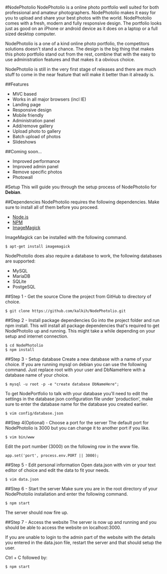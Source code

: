 #NodePhotolio
NodePhotolio is a online photo portfolio well suited for both professional and amateur photographers. NodePhotolio makes it easy for you to upload and share your best photos with the world.
NodePhotolio comes with a fresh, modern and fully responsive design. The portfolio looks just as good on an iPhone or android device as it does on a laptop or a full sized desktop computer.

NodePhotolio is a one of a kind online photo portfolio, the competitors solutions doesn't stand a chance. The design is the big thing that makes this photo portfolio stand out from the rest, combine that with the easy to use administration features and that makes it a obvious choice.

NodePhotolio is still in the very first stage of releases and there are much stuff to come in the near feature that will make it better than it already is.

##Features
* MVC based
* Works in all major browsers (incl IE)
* Landing page
* Responsive design
* Mobile friendly
* Administration panel
* Add/remove gallery
* Upload photo to gallery
* Batch upload of photos
* Slideshows

##Coming soon...
* Improved performance
* Improved admin panel
* Remove specific photos
* Photowall

#Setup
This will guide you through the setup process of NodePhotolio for **Debian**.

##Dependencies
NodePhotolio requires the following dependencies. Make sure to install all of them before you proceed.
* [Node.js](http://nodejs.org/)
* [NPM](http://nodejs.org/)
* [ImageMagick](http://www.imagemagick.org/)

ImageMagick can be installed with the following command.
```
$ apt-get install imagemagick
```

NodePhotolio does also require a database to work, the following databases are supported:
* MySQL
* MariaDB
* SQLite
* PostgeSQL

##Step 1 - Get the source
Clone the project from GitHub to directory of choice.

```
$ git clone https://github.com/kalkih/NodePhotolio.git

```

##Step 2 - Install package dependencies
Go into the project folder and run npm install. This will install all package dependencies that's required to get NodePhotolio up and running.
This might take a while depending on your setup and internet connection.

```
$ cd NodePhotolio
$ npm install
```

##Step 3 - Setup database
Create a new database with a name of your choice. If you are running mysql on debian you can use the following command. Just replace root with your user and DbNameHere with a database name of your choice.

```
$ mysql -u root -p -e "create database DbNameHere";

```

To get NodePortfolio to talk with your database you'll need to edit the settings in the database json configuration file under 'production', make sure to enter the database name for the database you created earlier.

```
$ vim config/database.json

```

##Step 4(Optional) - Choose a port for the server
The default port for NodePhotolio is 3000 but you can change it to another port if you like.

```
$ vim bin/www

```

Edit the port number (3000) on the following row in the www file.

```
app.set('port', process.env.PORT || 3000);

```

##Step 5 - Edit personal information
Open data.json with vim or your text editor of choice and edit the data to fit your needs.

```
$ vim data.json

```

##Step 6 - Start the server
Make sure you are in the root directory of your NodePhotolio installation and enter the following command.

```
$ npm start
```

The server should now fire up.

##Step 7 - Access the website
The server is now up and running and you should be able to access the website on localhost:3000.

If you are unable to login to the admin part of the website with the details you entered in the data.json file, restart the server and that should setup the user.

Ctrl + C followed by:
```
$ npm start
```
